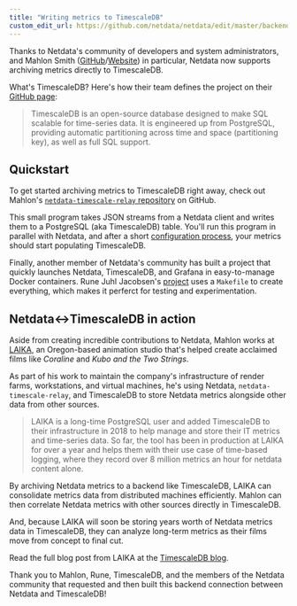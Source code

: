 ```yaml
---
title: "Writing metrics to TimescaleDB"
custom_edit_url: https://github.com/netdata/netdata/edit/master/backends/TIMESCALE.md
---
```




Thanks to Netdata's community of developers and system administrators, and Mahlon Smith
([GitHub](https://github.com/mahlonsmith)/[Website](http://www.martini.nu/)) in particular, Netdata now supports
archiving metrics directly to TimescaleDB.

What's TimescaleDB? Here's how their team defines the project on their [GitHub page](https://github.com/timescale/timescaledb):

> TimescaleDB is an open-source database designed to make SQL scalable for time-series data. It is engineered up from
> PostgreSQL, providing automatic partitioning across time and space (partitioning key), as well as full SQL support.

## Quickstart

To get started archiving metrics to TimescaleDB right away, check out Mahlon's [`netdata-timescale-relay`
repository](https://github.com/mahlonsmith/netdata-timescale-relay) on GitHub. 

This small program takes JSON streams from a Netdata client and writes them to a PostgreSQL (aka TimescaleDB) table.
You'll run this program in parallel with Netdata, and after a short [configuration
process](https://github.com/mahlonsmith/netdata-timescale-relay#configuration), your metrics should start populating
TimescaleDB.

Finally, another member of Netdata's community has built a project that quickly launches Netdata, TimescaleDB, and
Grafana in easy-to-manage Docker containers. Rune Juhl Jacobsen's
[project](https://github.com/runejuhl/grafana-timescaledb) uses a `Makefile` to create everything, which makes it
perferct for testing and experimentation.

## Netdata&#8596;TimescaleDB in action

Aside from creating incredible contributions to Netdata, Mahlon works at [LAIKA](https://www.laika.com/), an
Oregon-based animation studio that's helped create acclaimed films like _Coraline_ and _Kubo and the Two Strings_.

As part of his work to maintain the company's infrastructure of render farms, workstations, and virtual machines, he's
using Netdata, `netdata-timescale-relay`, and TimescaleDB to store Netdata metrics alongside other data from other
sources.

> LAIKA is a long-time PostgreSQL user and added TimescaleDB to their infrastructure in 2018 to help manage and store
> their IT metrics and time-series data. So far, the tool has been in production at LAIKA for over a year and helps them
> with their use case of time-based logging, where they record over 8 million metrics an hour for netdata content alone.

By archiving Netdata metrics to a backend like TimescaleDB, LAIKA can consolidate metrics data from distributed machines
efficiently. Mahlon can then correlate Netdata metrics with other sources directly in TimescaleDB.

And, because LAIKA will soon be storing years worth of Netdata metrics data in TimescaleDB, they can analyze long-term
metrics as their films move from concept to final cut.

Read the full blog post from LAIKA at the [TimescaleDB
blog](https://blog.timescale.com/blog/writing-it-metrics-from-netdata-to-timescaledb/amp/).

Thank you to Mahlon, Rune, TimescaleDB, and the members of the Netdata community that requested and then built this
backend connection between Netdata and TimescaleDB!


